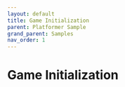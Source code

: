 ```yaml
---
layout: default
title: Game Initialization
parent: Platformer Sample
grand_parent: Samples
nav_order: 1
---
```


# Game Initialization